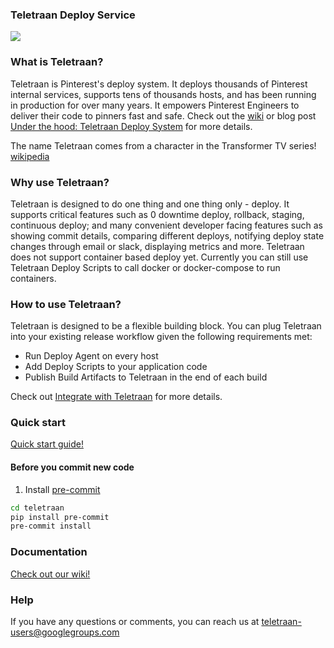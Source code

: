 ### Teletraan Deploy Service

![](https://github.com/pinterest/teletraan/blob/master/docs/misc/images/TeletraanIntro.png)

### What is Teletraan?
Teletraan is Pinterest's deploy system. It deploys thousands of Pinterest internal services, supports tens of thousands hosts, and has been running in production for over many years. It empowers Pinterest Engineers to deliver their code to pinners fast and safe. Check out the [wiki](https://github.com/pinterest/teletraan/wiki) or blog post [Under the hood: Teletraan Deploy System](https://medium.com/@Pinterest_Engineering/under-the-hood-teletraan-deploy-system-1e5caa774a63) for more details.

The name Teletraan comes from a character in the Transformer TV series! [wikipedia](https://en.wikipedia.org/wiki/List_of_The_Transformers_characters)

### Why use Teletraan?
Teletraan is designed to do one thing and one thing only - deploy. It supports critical features such as 0 downtime deploy, rollback, staging, continuous deploy; and many convenient developer facing features such as showing commit details, comparing different deploys, notifying deploy state changes through email or slack, displaying metrics and more. Teletraan does not support container based deploy yet. Currently you can still use Teletraan Deploy Scripts to call docker or docker-compose to run containers.

### How to use Teletraan?
Teletraan is designed to be a flexible building block. You can plug Teletraan into your existing release workflow given the following requirements met:
* Run Deploy Agent on every host
* Add Deploy Scripts to your application code
* Publish Build Artifacts to Teletraan in the end of each build

Check out [Integrate with Teletraan](https://github.com/pinterest/teletraan/wiki/Integrate-with-teletraan) for more details.

### Quick start

[Quick start guide!](https://github.com/pinterest/teletraan/wiki/Quickstart-Guide)

#### Before you commit new code

1. Install [pre-commit](https://pre-commit.com/#install)
```bash
cd teletraan
pip install pre-commit
pre-commit install
```


### Documentation

[Check out our wiki!](https://github.com/pinterest/teletraan/wiki)

### Help

If you have any questions or comments, you can reach us at teletraan-users@googlegroups.com

